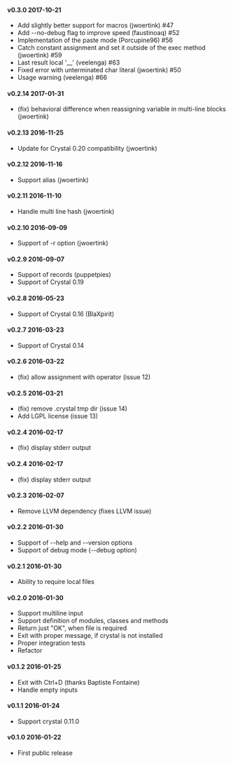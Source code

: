 #### v0.3.0 2017-10-21
* Add slightly better support for macros (jwoertink) #47
* Add --no-debug flag to improve speed (faustinoaq) #52
* Implementation of the paste mode (Porcupine96) #56
* Catch constant assignment and set it outside of the exec method (jwoertink) #59
* Last result local '__' (veelenga) #63
* Fixed error with unterminated char literal (jwoertink) #50
* Usage warning (veelenga) #66

#### v0.2.14 2017-01-31
* (fix) behavioral difference when reassigning variable in multi-line blocks (jwoertink)

#### v0.2.13 2016-11-25
* Update for Crystal 0.20 compatibility (jwoertink)

#### v0.2.12 2016-11-16
* Support alias (jwoertink)

#### v0.2.11 2016-11-10
* Handle multi line hash (jwoertink)

#### v0.2.10 2016-09-09
* Support of -r option (jwoertink)

#### v0.2.9 2016-09-07
* Support of records (puppetpies)
* Support of Crystal 0.19

#### v0.2.8 2016-05-23
* Support of Crystal 0.16 (BlaXpirit)

#### v0.2.7 2016-03-23
* Support of Crystal 0.14

#### v0.2.6 2016-03-22
* (fix) allow assignment with operator (issue 12)

#### v0.2.5 2016-03-21
* (fix) remove .crystal tmp dir (issue 14)
* Add LGPL license (issue  13)

#### v0.2.4 2016-02-17
* (fix) display stderr output

#### v0.2.4 2016-02-17
* (fix) display stderr output

#### v0.2.3 2016-02-07
* Remove LLVM dependency (fixes LLVM issue)

#### v0.2.2 2016-01-30
* Support of --help and --version options
* Support of debug mode (--debug option)

#### v0.2.1 2016-01-30
* Ability to require local files

#### v0.2.0 2016-01-30
* Support multiline input
* Support definition of modules, classes and methods
* Return just "OK", when file is required
* Exit with proper message, if crystal is not installed
* Proper integration tests
* Refactor

#### v0.1.2 2016-01-25
* Exit with Ctrl+D (thanks Baptiste Fontaine)
* Handle empty inputs

#### v0.1.1 2016-01-24
* Support crystal 0.11.0

#### v0.1.0 2016-01-22
* First public release
